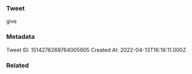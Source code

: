 ### Tweet
give

### Metadata
Tweet ID: 1514276269764005905
Created At: 2022-04-13T16:16:11.000Z

### Related

